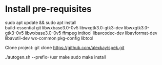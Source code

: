 # Install pre-requisites
sudo apt update && sudo apt install \
	build-essential
	git
	libwxbase3.0-0v5
	libwxgtk3.0-gtk3-dev
	libwxgtk3.0-gtk3-0v5
	libwxbase3.0-0v5
	ffmpeg
	intltool
	libavcodec-dev
	libavformat-dev
	libavutil-dev
	wx-common
	pkg-config
	libtool

Clone project:
git clone https://github.com/alexkay/spek.git

./autogen.sh --prefix=/usr
make
sudo make install


